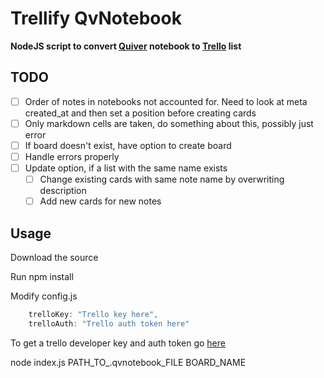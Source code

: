 # Trellify QvNotebook

**NodeJS script to convert [Quiver](http://happenapps.com/#quiver) notebook to [Trello](https://trello.com) list**

## TODO

- [ ] Order of notes in notebooks not accounted for. Need to look at meta created_at and then set a position before creating cards
- [ ] Only markdown cells are taken, do something about this, possibly just error
- [ ] If board doesn't exist, have option to create board
- [ ] Handle errors properly
- [ ] Update option, if a list with the same name exists
  - [ ] Change existing cards with same note name by overwriting description
  - [ ] Add new cards for new notes 

## Usage

Download the source

Run npm install

Modify config.js

```javascript
    trelloKey: "Trello key here",
    trelloAuth: "Trello auth token here"  
```
To get a trello developer key and auth token go [here](https://trello.com/app-key) 

node index.js PATH_TO_.qvnotebook_FILE BOARD_NAME